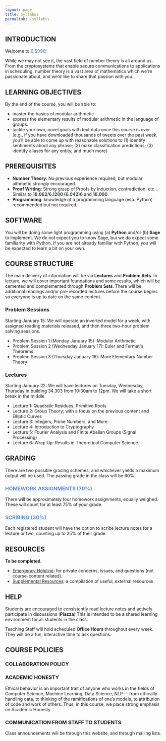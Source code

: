 ```yaml
---
layout: page
title: Syllabus
permalink: /syllabus
---
```

## INTRODUCTION
Welcome to <font color="#3778AE">6.S096</font>!

While we may not see it, the vast field of number theory is all around us. From the cryptosystems that enable secure communications to applications in scheduling, number theory is a vast area of mathematics which we're passionate about, and we'd like to share that passion with you. 


## LEARNING OBJECTIVES
By the end of the course, you will be able to:
- master the basics of modular arithmetic
- express the elementary results of modular arithmetic in the language of groups. 
- tackle your own, novel goals with text data once this course is over (e.g., if you have downloaded thousands of tweets over the past week, you’ll be able to come up with reasonable solutions to (1) identify sentiments about any phrase; (2) make classification predictions; (3) identify aliases for any entity, and much more)


## PREREQUISITES
- **Number Theory**: No previous experience required, but modular aithmetic strongly encouraged. 
- **Proof Writing**: Strong grasp of Proofs by induction, contradiction, etc... Similar to <font color="#31493C"><b>18.062/6.1200 (6.042)6</b></font> and <font color="#31493C"><b>18.090</b></font>. 
- **Programming**: knowledge of a programming language (esp. Python) recommended but not required.
## SOFTWARE
You will be doing some light programming using (a) **Python** and/or (b) **Sage** to implement. We do not expect you to know Sage, but we do expect some familiarity with Python. If you are not already familiar with Python, you will be expected to learn a bit on your own. 

## COURSE STRUCTURE
The main delivery of information will be via **Lectures** and **Problem Sets**. In lecture, we will cover important foundations and some results, which will be cemented and complemented through **Problem Sets**. There will be additional readings and/or pre-recorded lectures before the course begins so everyone is up to date on the same content. 

### Problem Sessions


Starting January 15: 
We will operate an inverted model for a week, with assigned reading materials released, and then three two-hour problem solving sessions. 
- Problem Session 1 (Monday January 15): Modular Arithmetic
- Problem Session 2 (Wednesday January 17): Euler and Fermat's Theorems
- Problem Session 3 (Thursday January 18): More Elementary Number Theory

### Lectures

Starting January 22: 
We will have lectures on Tuesday, Wednesday, Thursday in building 34.303 from 10:30am to 12pm. We will take a short break in the middle.  

- Lecture 1: Quadratic Residues, Primitive Roots
- Lecture 2: Group Theory; with a focus on the previous content and Elliptic Curves
- Lecture 3: Integers, Prime Numbers, and More. 
- Lecture 4: Introduction to Cryptography
- Lecture 5: Fourier Analysis and Finite Abelian Groups (Signal Processing)
- Lecture 6: Wrap Up: Results in Theoretical Computer Science. 

## GRADING
There are two possible grading schemes, and whichever yields a maximum output will be used. The passing grade in the class will be 60%. 

### <font color="#5B90E0">HOMEWORK ASSIGNMENTS (70%)</font>
There will be approximately four homework assignments, equally weighed. These will count for at least 75% of your grade. 

### <font color="#5B90E0">SCRIBING (30%)</font>
Each registered student will have the option to scribe lecture notes for a lecture or two, counting up to 25% of their grade. 

## RESOURCES
**To be completed.**
- [Emergency Helpline](mailto:6.s096-iap24-staff@mit.edu): for private concerns, issues, and questions (not course-content related).  
- [Supplemental Resources](supplemental): a compilation of useful, external resources

## HELP
Students are encouraged to consistently read lecture notes and actively participate in discussions (**Piazza**) This is intended to be a shared learning environment for all students in the class. 

Teaching Staff will hold scheduled **Office Hours** throughout every week. They will be a fun, interactive time to ask questions. 

## COURSE POLICIES
### COLLABORATION POLICY
<!-- <span style="background-color: #FFFF00"><b>The homework assignments must be conducted individually.</b></span> However, no single student should feel alone in the course. So, we encourage you to talk with and discuss the assignments with your fellow classmates, but this must be at the _conceptual_ level. That is, <span style="background-color: #FFFF00">no student should ever see another student's solutions or code. Your code must be written exclusively by you. If you post or share your homework assignment online (even if it only contains the questions and not solutions), this violates our academic policy and you will be reported to the university. This includes posting your assignment on GitHub. Do not do this.</span> In other words, your homework assignment is a private copy that only you can see. If you're unsure if something is allowed, please speak with us first. Any violation to the above constitutes Academic Dishonesty and will be reported. -->
<!--   
We discourage you from using publicly-available code online, as you'll learn more if you write your code from scratch. However, **if you find useful code online that you wish to use, that is perfectly fine, but you must cite it.**

**We do not allow using Generative AI (e.g., ChatGPT, Copilot, etc). Evidence of such will voilate our academic pollicy.**

As a reminder, if a student cheats, it is not only harmful to one's own education but it also impacts everyone else in the course -- as it creates an unfair environment and sacrifices the integrity of the entire course. For this reason, we actively check to ensure your code hasn't been plagiarized or posted online. -->
  
### ACADEMIC HONESTY
Ethical behavior is an important trait of anyone who works in the fields of Computer Science, Machine Learning, Data Science, NLP -- from ethically handling data, to thinking of the ramifications of one’s models, to attribution of code and work of others. Thus, in this course, we place strong emphasis on Academic Honesty.

### COMMUNICATION FROM STAFF TO STUDENTS
Class announcements will be through this website, and through mailing lists. 
